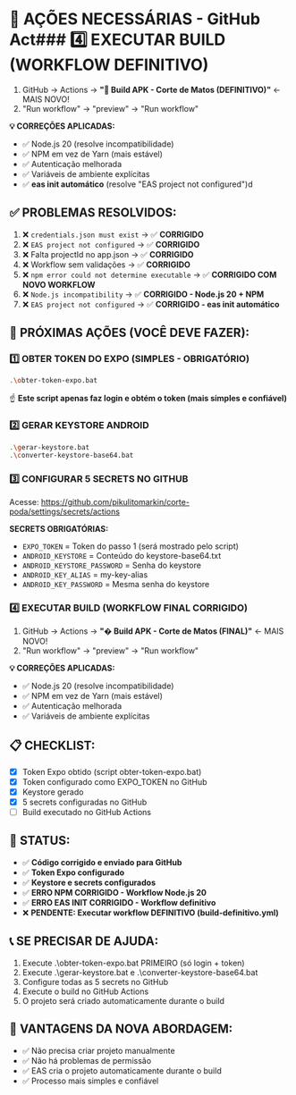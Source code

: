# 🎯 AÇÕES NECESSÁRIAS - GitHub Act### 4️⃣ EXECUTAR BUILD (WORKFLOW DEFINITIVO)
1. GitHub → Actions → **"🎯 Build APK - Corte de Matos (DEFINITIVO)"** ← MAIS NOVO!
2. "Run workflow" → "preview" → "Run workflow"

**💡 CORREÇÕES APLICADAS:**
- ✅ Node.js 20 (resolve incompatibilidade)
- ✅ NPM em vez de Yarn (mais estável)
- ✅ Autenticação melhorada
- ✅ Variáveis de ambiente explícitas
- ✅ **eas init automático** (resolve "EAS project not configured")d

## ✅ PROBLEMAS RESOLVIDOS:
1. ❌ `credentials.json must exist` → ✅ **CORRIGIDO**
2. ❌ `EAS project not configured` → ✅ **CORRIGIDO**
3. ❌ Falta projectId no app.json → ✅ **CORRIGIDO**
4. ❌ Workflow sem validações → ✅ **CORRIGIDO**
5. ❌ `npm error could not determine executable` → ✅ **CORRIGIDO COM NOVO WORKFLOW**
6. ❌ `Node.js incompatibility` → ✅ **CORRIGIDO - Node.js 20 + NPM**
7. ❌ `EAS project not configured` → ✅ **CORRIGIDO - eas init automático**

## 🚀 PRÓXIMAS AÇÕES (VOCÊ DEVE FAZER):

### 1️⃣ OBTER TOKEN DO EXPO (SIMPLES - OBRIGATÓRIO)
```bash
.\obter-token-expo.bat
```
☝️ **Este script apenas faz login e obtém o token (mais simples e confiável)**

### 2️⃣ GERAR KEYSTORE ANDROID
```bash
.\gerar-keystore.bat
.\converter-keystore-base64.bat
```

### 3️⃣ CONFIGURAR 5 SECRETS NO GITHUB
Acesse: https://github.com/pikulitomarkin/corte-poda/settings/secrets/actions

**SECRETS OBRIGATÓRIAS:**
- `EXPO_TOKEN` = Token do passo 1 (será mostrado pelo script)
- `ANDROID_KEYSTORE` = Conteúdo do keystore-base64.txt
- `ANDROID_KEYSTORE_PASSWORD` = Senha do keystore
- `ANDROID_KEY_ALIAS` = my-key-alias
- `ANDROID_KEY_PASSWORD` = Mesma senha do keystore

### 4️⃣ EXECUTAR BUILD (WORKFLOW FINAL CORRIGIDO)
1. GitHub → Actions → **"� Build APK - Corte de Matos (FINAL)"** ← MAIS NOVO!
2. "Run workflow" → "preview" → "Run workflow"

**💡 CORREÇÕES APLICADAS:**
- ✅ Node.js 20 (resolve incompatibilidade)
- ✅ NPM em vez de Yarn (mais estável)
- ✅ Autenticação melhorada
- ✅ Variáveis de ambiente explícitas

## 📋 CHECKLIST:
- [x] Token Expo obtido (script obter-token-expo.bat)
- [x] Token configurado como EXPO_TOKEN no GitHub
- [x] Keystore gerado
- [x] 5 secrets configuradas no GitHub
- [ ] Build executado no GitHub Actions

## 🎯 STATUS:
- ✅ **Código corrigido e enviado para GitHub**
- ✅ **Token Expo configurado**
- ✅ **Keystore e secrets configurados**
- ✅ **ERRO NPM CORRIGIDO - Workflow Node.js 20**
- ✅ **ERRO EAS INIT CORRIGIDO - Workflow definitivo**
- ❌ **PENDENTE: Executar workflow DEFINITIVO (build-definitivo.yml)**

## 📞 SE PRECISAR DE AJUDA:
1. Execute .\obter-token-expo.bat PRIMEIRO (só login + token)
2. Execute .\gerar-keystore.bat e .\converter-keystore-base64.bat
3. Configure todas as 5 secrets no GitHub
4. Execute o build no GitHub Actions
5. O projeto será criado automaticamente durante o build

## 🎯 VANTAGENS DA NOVA ABORDAGEM:
- ✅ Não precisa criar projeto manualmente
- ✅ Não há problemas de permissão
- ✅ EAS cria o projeto automaticamente durante o build
- ✅ Processo mais simples e confiável
